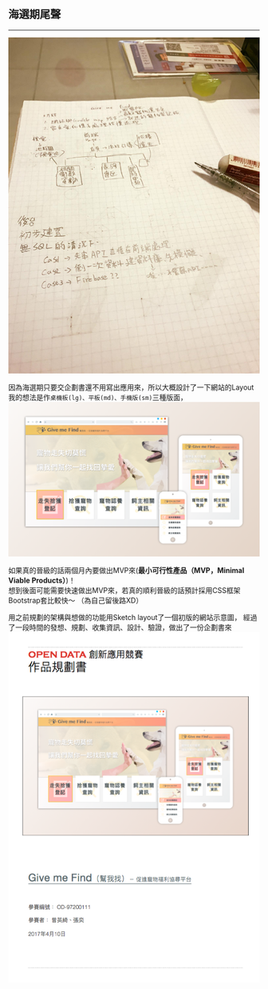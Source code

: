 ## 海選期尾聲
---
   
![紙上規劃](https://github.com/tinatyc/King-Ironman-30Day-Challenge/blob/master/2018/article/img/day7_1.jpg?raw=true)

因為海選期只要交企劃書還不用寫出應用來，所以大概設計了一下網站的Layout    
我的想法是作`桌機板(lg)、平板(md)、手機版(sm)`三種版面，    
![網站示意圖](https://github.com/tinatyc/King-Ironman-30Day-Challenge/blob/master/2018/article/img/Desktop_mo.png?raw=true)
   
如果真的晉級的話兩個月內要做出MVP來(**最小可行性產品（MVP，Minimal Viable Products）**)！    
想到後面可能需要快速做出MVP來，若真的順利晉級的話預計採用CSS框架Bootstrap套比較快～
（為自己留後路XD）    
        
用之前規劃的架構與想做的功能用Sketch layout了一個初版的網站示意圖，
經過了一段時間的發想、規劃、收集資訊、設計、驗證，做出了一份企劃書來
![企劃書](https://github.com/tinatyc/King-Ironman-30Day-Challenge/blob/master/2018/article/img/day7_2.png?raw=true)
   
